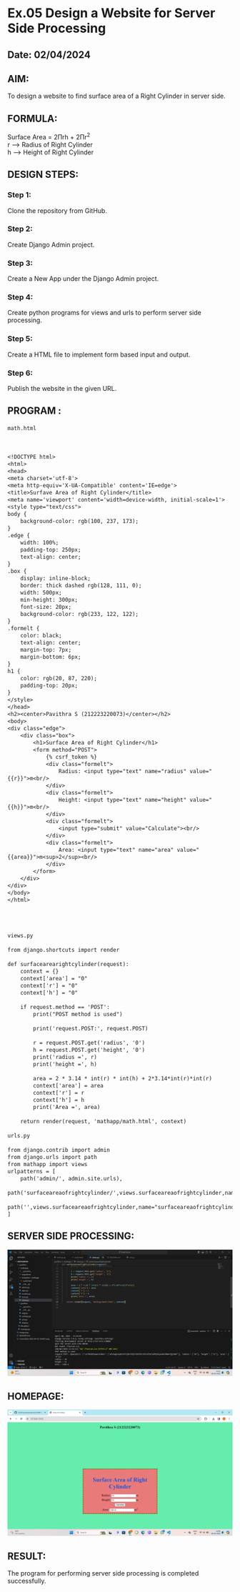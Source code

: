 # Ex.05 Design a Website for Server Side Processing
## Date: 02/04/2024

## AIM:
To design a website to find surface area of a Right Cylinder in server side.

## FORMULA:
Surface Area = 2Πrh + 2Πr<sup>2</sup>
<br>r --> Radius of Right Cylinder
<br>h --> Height of Right Cylinder

## DESIGN STEPS:

### Step 1:
Clone the repository from GitHub.

### Step 2:
Create Django Admin project.

### Step 3:
Create a New App under the Django Admin project.

### Step 4:
Create python programs for views and urls to perform server side processing.

### Step 5:
Create a HTML file to implement form based input and output.

### Step 6:
Publish the website in the given URL.

## PROGRAM :
```
math.html



<!DOCTYPE html>
<html>
<head>
<meta charset='utf-8'>
<meta http-equiv='X-UA-Compatible' content='IE=edge'>
<title>Surfave Area of Right Cylinder</title>
<meta name='viewport' content='width=device-width, initial-scale=1'>
<style type="text/css">
body {
    background-color: rgb(100, 237, 173);
}
.edge {
    width: 100%;
    padding-top: 250px;
    text-align: center;
}
.box {
    display: inline-block;
    border: thick dashed rgb(128, 111, 0);
    width: 500px;
    min-height: 300px;
    font-size: 20px;
    background-color: rgb(233, 122, 122);
}
.formelt {
    color: black;
    text-align: center;
    margin-top: 7px;
    margin-bottom: 6px;
}
h1 {
    color: rgb(20, 87, 220);
    padding-top: 20px;
}
</style>
</head>
<h2><center>Pavithra S (212223220073)</center></h2>
<body>
<div class="edge">
    <div class="box">
        <h1>Surface Area of Right Cylinder</h1>
        <form method="POST">
            {% csrf_token %}
            <div class="formelt">
                Radius: <input type="text" name="radius" value="{{r}}">m<br/>
            </div>
            <div class="formelt">
                Height: <input type="text" name="height" value="{{h}}">m<br/>
            </div>
            <div class="formelt">
                <input type="submit" value="Calculate"><br/>
            </div>
            <div class="formelt">
                Area: <input type="text" name="area" value="{{area}}">m<sup>2</sup><br/>
            </div>
        </form>
    </div>
</div>
</body>
</html>




views.py

from django.shortcuts import render

def surfacearearightcylinder(request):
    context = {}
    context['area'] = "0"
    context['r'] = "0"
    context['h'] = "0"
    
    if request.method == 'POST':
        print("POST method is used")
        
        print('request.POST:', request.POST)
        
        r = request.POST.get('radius', '0') 
        h = request.POST.get('height', '0') 
        print('radius =', r)
        print('height =', h)
        
        area = 2 * 3.14 * int(r) * int(h) + 2*3.14*int(r)*int(r)
        context['area'] = area
        context['r'] = r
        context['h'] = h
        print('Area =', area)
    
    return render(request, 'mathapp/math.html', context)

urls.py

from django.contrib import admin
from django.urls import path
from mathapp import views
urlpatterns = [
    path('admin/', admin.site.urls),
    path('surfaceareaofrightcylinder/',views.surfaceareaofrightcylinder,name="surfaceareaofrightcylinder"),
    path('',views.surfaceareaofrightcylinder,name="surfaceareaofrightcylinderroot")
]

```

## SERVER SIDE PROCESSING:
 ![alt text](<Screenshot 2024-04-08 141206.png>)

## HOMEPAGE:

![alt text](<Screenshot 2024-04-08 140838.png>)

## RESULT:
The program for performing server side processing is completed successfully.
